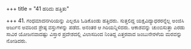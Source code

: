 +++
title = "41 ಹರಿದು ಹತ್ತಿತು"

+++
41. ಗಂಧಮಾದನಗಿರಿಯನ್ನು ಎಲ್ಲರೂ ಓಡಿಕೊಂಡು ಹತ್ತಿದರು. ಸುತ್ತಲಿದ್ದ ಯಕ್ಷವಿದ್ಯಾಧರರನ್ನೆಲ್ಲ ಅಂಜಿಸಿ ಅರ್ಜುನ ಅವರಿಂದ ಶ್ರೇಷ್ಠ ವಸ್ತುಗಳನ್ನು ಪಡೆದ. ಅನಂತರ ಆ ಗಿರಿಯನ್ನಿಳಿದರು. ಆಕಾಶವನ್ನು ಚುಂಬಿಸುತ್ತಾ ಎರಡು ಸಾವಿರ ಯೋಜನವಾದಷ್ಟು ವಿಸ್ತಾರ ಪ್ರದೇಶದಲ್ಲಿ ವಿಲಾಸದಿಂದ ನಿಂತಿದ್ದ ಎತ್ತರವಾದ ಜಂಬುನೇರಳೆಯ ಮರವನ್ನು ನೋಡಿದರು.